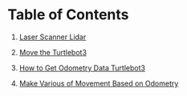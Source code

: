 # Table of Contents

1. [Laser Scanner Lidar](https://github.com/wildenali/ROS_Turlebot3_Simulation/tree/master/turtlebot3_wilden/src/A_ReadLaserScan)

2. [Move the Turtlebot3](https://github.com/wildenali/ROS_Turlebot3_Simulation/tree/master/turtlebot3_wilden/src/B_MoveWheels)

3. [How to Get Odometry Data Turtlebot3](https://github.com/wildenali/ROS_Turlebot3_Simulation/tree/master/turtlebot3_wilden/src/C_ShowOdometryInfo)

4. [Make Various of Movement Based on Odometry](https://github.com/wildenali/ROS_Turlebot3_Simulation/tree/master/turtlebot3_wilden/src/D_MoveWithOdometry)
